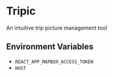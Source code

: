 # Tripic

An intuitive trip picture management tool

## Environment Variables
* `REACT_APP_MAPBOX_ACCESS_TOKEN`
* `HOST`
